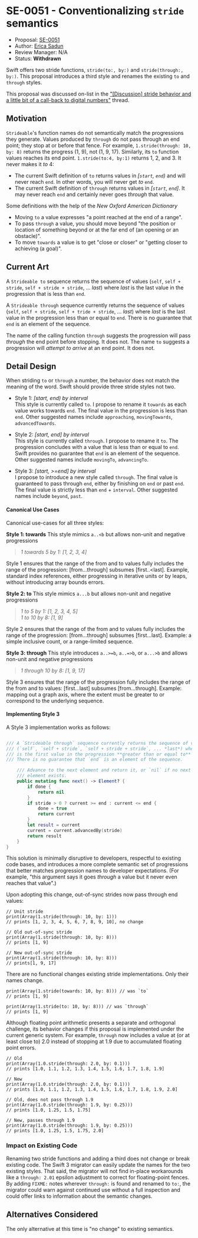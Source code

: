 # SE-0051 - Conventionalizing `stride` semantics

* Proposal: [SE-0051](0051-stride-semantics.md)
* Author: [Erica Sadun](https://github.com/erica)
* Review Manager: N/A
* Status: **Withdrawn**

Swift offers two stride functions, `stride(to:, by:)` and `stride(through:, by:)`. This proposal introduces a third style and renames the existing `to` and `through` styles.

This proposal was discussed on-list in the ["\[Discussion\] stride behavior and a little bit of a call-back to digital numbers"](https://forums.swift.org/t/discussion-stride-behavior-and-a-little-bit-of-a-call-back-to-digital-numbers/1597) thread.

## Motivation

`Strideable`'s function names do not semantically match the progressions they generate. Values produced by `through` do not pass through an end point; they stop at or before that fence. For example, `1.stride(through: 10, by: 8)` returns the progress (1, 9), not (1, 9, 17).  Similarly, its `to` function values reaches its end point. `1.stride(to:4, by:1)` returns 1, 2, and 3. It never makes it *to* 4:

* The current Swift definition of `to` returns values in *[`start`, `end`)* and will never reach `end`. In other words, you will never get *to* `end`.
* The current Swift definition of `through` returns values in *[`start`, `end`]*. It may never reach `end` and certainly never goes *through* that value.
 
Some definitions with the help of the _New Oxford American Dictionary_

* Moving `to` a value expresses "a point reached at the end of a range".
* To pass `through` a value, you should move beyond "the position or location of something beyond or at the far end of (an opening or an obstacle)". 
* To move `towards` a value is to get "close or closer" or "getting closer to achieving (a goal)".

## Current Art
A `Strideable to` sequence returns the sequence of values (`self`, `self + stride`, `self + stride + stride`, ... *last*) where *last* is the last value in
the progression that is less than `end`.

A `Strideable through` sequence currently returns the sequence of values (`self`, `self + stride`, `self + tride + stride`, ... *last*) where *last* is the last value in the progression less than or equal to `end`. There is no guarantee that `end` is an element of the sequence.

The name of the calling function `through` suggests the progression will pass *through* the end point before stopping. It does not. The name `to` suggests a progression will *attempt to arrive* at an end point. It does not.

## Detail Design

When striding `to` or `through` a number, the behavior does not match the meaning of the word. Swift should provide three stride styles not two.

* Style 1: *[start, end) by interval*<br />This style is currently called `to`. I propose to rename it `towards` as each value works towards `end`. The final value in the progression is less than `end`. Other suggested names include `approaching`, `movingTowards`, `advancedTowards`.

* Style 2: *[start, end] by interval*<br />This style is currently called `through`. I propose to rename it `to`. The progression concludes with a value that is less than or equal to `end`. Swift provides no guarantee that `end` is an element of the sequence. Other suggested names include `movingTo`, `advancingTo`.

* Style 3: *[start, >=end] by interval*<br />I propose to introduce a new style called `through`. The final value is guaranteed to pass through `end`, either by finishing on `end` or past `end`. The final value is strictly less than `end` + `interval`. Other suggested names include `beyond`, `past`.

#### Canonical Use Cases

Canonical use-cases for all three styles:

**Style 1: towards** This style mimics `a..<b` but allows non-unit and negative progressions<br />
> *1 towards 5 by 1: [1, 2, 3, 4]* 

Style 1 ensures that the range of the from and to values fully includes the range of the progression: [from...through] subsumes [first..<last]. Example, standard index references, either progressing in iterative units or by leaps, without
introducing array bounds errors.

**Style 2: to** This style mimics `a...b` but allows non-unit and negative progressions<br />
> *1 to 5 by 1: [1, 2, 3, 4, 5]*<br />
> *1 to 10 by 8: [1, 9]*

Style 2 ensures that the range of the from and to values fully includes the range of the progression: [from...through] subsumes [first...last]. Example: a simple inclusive count, or a range-limited sequence.

**Style 3: through** This style introduces `a..>=b`, `a..=>b`, or `a...>b` and allows non-unit and negative progressions<br />
> *1 through 10 by 8: [1, 9, 17]*

Style 3 ensures that the range of the progression fully includes the range of the from and to values:
[first...last] subsumes [from...through]. Example: mapping out a graph axis, where the extent must
be greater to or correspond to the underlying sequence.

#### Implementing Style 3

A Style 3 implementation works as follows:

```swift

/// A `Strideable through` sequence currently returns the sequence of values 
/// (`self`, `self + stride`, `self + stride + stride`, ... *last*) where *last* 
/// is the first value in the progression **greater than or equal to** `end`. 
/// There is no guarantee that `end` is an element of the sequence.

    /// Advance to the next element and return it, or `nil` if no next
    /// element exists.
    public mutating func next() -> Element? {
        if done {
            return nil
        }
        if stride > 0 ? current >= end : current <= end {
            done = true
            return current
        }
        let result = current
        current = current.advancedBy(stride)
        return result
    }
}
```

This solution is minimally disruptive to developers, respectful to existing code bases, and introduces a more complete semantic set of progressions that better matches progression names to developer expectations. (For example, "this argument says it goes *through* a value but it never even reaches that value".)

Upon adopting this change, out-of-sync strides now pass through end values:

```
// Unit stride
print(Array(1.stride(through: 10, by: 1))) 
// prints [1, 2, 3, 4, 5, 6, 7, 8, 9, 10], no change

// Old out-of-sync stride
print(Array(1.stride(through: 10, by: 8)))
// prints [1, 9]

// New out-of-sync stride
print(Array(1.stride(through: 10, by: 8)))
// prints[1, 9, 17]
```

There are no functional changes existing stride implementations. Only their names change.

```
print(Array(1.stride(towards: 10, by: 8))) // was `to`
// prints [1, 9]

print(Array(1.stride(to: 10, by: 8))) // was `through`
// prints [1, 9]
```

Although floating point arithmetic presents a separate and orthogonal challenge, its behavior changes if this proposal is implemented under the current generic system. For example, `through` now includes a value at (or at least close to) 2.0 instead of stopping at 1.9 due to accumulated floating point errors.

```
// Old
print(Array(1.0.stride(through: 2.0, by: 0.1)))
// prints [1.0, 1.1, 1.2, 1.3, 1.4, 1.5, 1.6, 1.7, 1.8, 1.9]

// New
print(Array(1.0.stride(through: 2.0, by: 0.1)))
// prints [1.0, 1.1, 1.2, 1.3, 1.4, 1.5, 1.6, 1.7, 1.8, 1.9, 2.0]

// Old, does not pass through 1.9
print(Array(1.0.stride(through: 1.9, by: 0.25)))
// prints [1.0, 1.25, 1.5, 1.75]

// New, passes through 1.9
print(Array(1.0.stride(through: 1.9, by: 0.25)))
// prints [1.0, 1.25, 1.5, 1.75, 2.0]
```

### Impact on Existing Code

Renaming two stride functions and adding a third does not change or break existing code. The Swift 3 migrator can easily update the names for the two existing styles. That said, the migrator will not find in-place workarounds like a `through: 2.01` epsilon adjustment to correct for floating-point fences. By adding `FIXME:` notes wherever `through:` is found and renamed to `to:`, the migrator could warn against continued use without a full inspection and could offer links to information about the semantic changes.

## Alternatives Considered

The only alternative at this time is "no change" to existing semantics.

